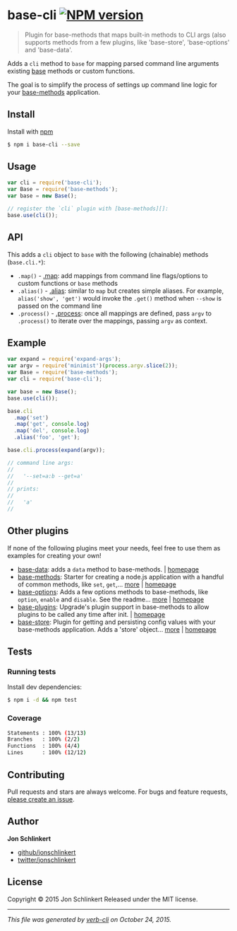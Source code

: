 # base-cli [![NPM version](https://badge.fury.io/js/base-cli.svg)](http://badge.fury.io/js/base-cli)

> Plugin for base-methods that maps built-in methods to CLI args (also supports methods from a few plugins, like 'base-store', 'base-options' and 'base-data'.

Adds a `cli` method to `base` for mapping parsed command line arguments existing [base](https://github.com/jonschlinkert/base-methods) methods or custom functions.

The goal is to simplify the process of settings up command line logic for your [base-methods](https://github.com/jonschlinkert/base-methods) application.

## Install

Install with [npm](https://www.npmjs.com/)

```sh
$ npm i base-cli --save
```

## Usage

```js
var cli = require('base-cli');
var Base = require('base-methods');
var base = new Base();

// register the `cli` plugin with [base-methods][]:
base.use(cli());
```

## API

This adds a `cli` object to `base` with the following (chainable) methods (`base.cli.*`):

* `.map()` -  [.map](#map): add mappings from command line flags/options to custom functions or `base` methods
* `.alias()` -  [.alias](#alias): similar to `map` but creates simple aliases. For example, `alias('show', 'get')` would invoke the `.get()` method when `--show` is passed on the command line
* `.process()` -  [.process](#process): once all mappings are defined, pass `argv` to `.process()` to iterate over the mappings, passing `argv` as context.

## Example

```js
var expand = require('expand-args');
var argv = require('minimist')(process.argv.slice(2));
var Base = require('base-methods');
var cli = require('base-cli');

var base = new Base();
base.use(cli());

base.cli
  .map('set')
  .map('get', console.log)
  .map('del', console.log)
  .alias('foo', 'get');

base.cli.process(expand(argv));

// command line args:
//   
//   '--set=a:b --get=a'
//   
// prints:
//   
//   'a'
//   
```

## Other plugins

If none of the following plugins meet your needs, feel free to use them as examples for creating your own!

* [base-data](https://www.npmjs.com/package/base-data): adds a `data` method to base-methods. | [homepage](https://github.com/jonschlinkert/base-data)
* [base-methods](https://www.npmjs.com/package/base-methods): Starter for creating a node.js application with a handful of common methods, like `set`, `get`,… [more](https://www.npmjs.com/package/base-methods) | [homepage](https://github.com/jonschlinkert/base-methods)
* [base-options](https://www.npmjs.com/package/base-options): Adds a few options methods to base-methods, like `option`, `enable` and `disable`. See the readme… [more](https://www.npmjs.com/package/base-options) | [homepage](https://github.com/jonschlinkert/base-options)
* [base-plugins](https://www.npmjs.com/package/base-plugins): Upgrade's plugin support in base-methods to allow plugins to be called any time after init. | [homepage](https://github.com/jonschlinkert/base-plugins)
* [base-store](https://www.npmjs.com/package/base-store): Plugin for getting and persisting config values with your base-methods application. Adds a 'store' object… [more](https://www.npmjs.com/package/base-store) | [homepage](https://github.com/jonschlinkert/base-store)

## Tests

### Running tests

Install dev dependencies:

```sh
$ npm i -d && npm test
```

### Coverage

```sh
Statements : 100% (13/13)
Branches   : 100% (2/2)
Functions  : 100% (4/4)
Lines      : 100% (12/12)
```

## Contributing

Pull requests and stars are always welcome. For bugs and feature requests, [please create an issue](https://github.com/jonschlinkert/base-cli/issues/new).

## Author

**Jon Schlinkert**

+ [github/jonschlinkert](https://github.com/jonschlinkert)
+ [twitter/jonschlinkert](http://twitter.com/jonschlinkert)

## License

Copyright © 2015 Jon Schlinkert
Released under the MIT license.

***

_This file was generated by [verb-cli](https://github.com/assemble/verb-cli) on October 24, 2015._